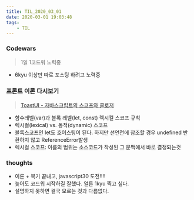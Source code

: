 ```yaml
---
title: TIL_2020_03_01
date: 2020-03-01 19:03:48
tags:
    - TIL
---
```


### Codewars
> 1일 1코드워 노력중
- 6kyu 이상만 따로 포스팅 하려고 노력중
 
### 프론트 이론 다시보기
> [ToastUI - 자바스크립트의 스코프와 클로저](https://meetup.toast.com/posts/86)

- 함수레벨(var)과 블록 레벨(let, const) 렉시컬 스코프 규칙
- 렉시컬(lexical) vs. 동적(dynamic) 스코프
- 블록스코프인 let도 호이스팅이 된다. 하지만 선언전에 참조할 경우 undefined 반환하지 않고 ReferenceError발생
- 렉시컬 스코프: 이름의 범위는 소스코드가 작성된 그 문맥에서 바로 결정되는것

### thoughts
- 이론 + 복기 끝내고, javascript30 도전!!!!
- 늦어도 코드워 시작하길 잘했다. 얼른 1kyu 찍고 싶다.
- 설명하지 못하면 결국 모르는 것과 다름없다.

